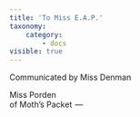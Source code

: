 ```yaml
---
title: 'To Miss E.A.P.'
taxonomy:
    category:
        - docs
visible: true
---
```


<div class="author">Communicated by Miss Denman</div>

Miss Porden  
of Moth’s Packet  — 